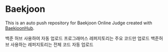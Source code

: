 # Baekjoon
This is an auto push repository for Baekjoon Online Judge created with [BaekjoonHub](https://github.com/BaekjoonHub/BaekjoonHub).

백준 허브 사용하여 자동 업로드
프로그래머스 레퍼지토리는 주요 코드만 업로드
백준허브 사용하는 레퍼지토리는 전체 코드 자동 업로드
